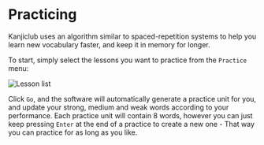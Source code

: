# Practicing
Kanjiclub uses an algorithm similar to spaced-repetition systems to help you learn new vocabulary faster, and keep it in memory
for longer.

To start, simply select the lessons you want to practice from the `Practice` menu:

![Lesson list](img/practice.png)

Click `Go`, and the software will automatically generate a practice unit for you, and update your strong, medium and weak
words according to your performance. Each practice unit will contain 8 words, however you can just keep pressing `Enter`
at the end of a practice to create a new one - That way you can practice for as long as you like.